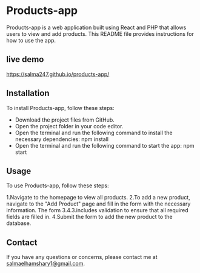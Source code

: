 # Products-app
Products-app is a web application built using React and PHP that allows users to view and add products. This README file provides instructions for how to use the app.

## live demo
https://salma247.github.io/products-app/
## Installation
To install Products-app, follow these steps:

- Download the project files from GitHub.
- Open the project folder in your code editor.
- Open the terminal and run the following command to install the necessary dependencies:
npm install
- Open the terminal and run the following command to start the app:
npm start

## Usage
To use Products-app, follow these steps:

1.Navigate to the homepage to view all products.
2.To add a new product, navigate to the "Add Product" page and fill in the form with the necessary information. The form 3.4.3.includes validation to ensure that all required fields are filled in.
4.Submit the form to add the new product to the database.

## Contact
If you have any questions or concerns, please contact me at salmaelhamshary1@gmail.com.